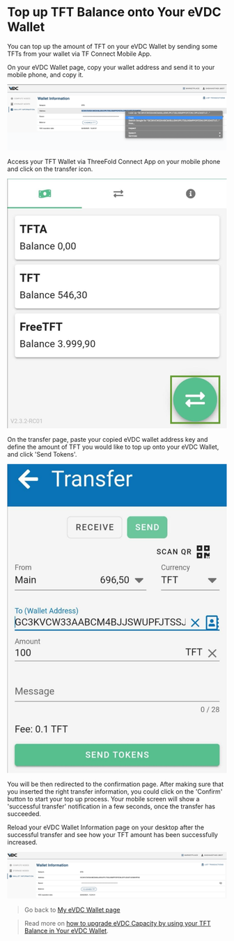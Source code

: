 # Top up TFT Balance onto Your eVDC Wallet

You can top up the amount of TFT on your eVDC Wallet by sending some TFTs from your wallet via TF Connect Mobile App.

On your eVDC Wallet page, copy your wallet address and send it to your mobile phone, and copy it.

![](img/evdc_topup.png)

Access your TFT Wallet via ThreeFold Connect App on your mobile phone and click on the transfer icon.

![](img/tfconnect_transfer.jpg)

On the transfer page, paste your copied eVDC wallet address key and define the amount of TFT you would like to top up onto your eVDC Wallet, and click 'Send Tokens'.

![](img/walletcopy.jpg)

You will be then redirected to the confirmation page. After making sure that you inserted the right transfer information, you could click on the 'Confirm' button to start your top up process. Your mobile screen will show a 'successful transfer' notification in a few seconds, once the transfer has succeeded.

Reload your eVDC Wallet Information page on your desktop after the successful transfer and see how your TFT amount has been successfully increased.

![](img/transfer_success.png)

> Go back to [My eVDC Wallet page](evdc_wallet)

> Read more on [how to upgrade eVDC Capacity by using your TFT Balance in Your eVDC Wallet](evdc_upgrade).
